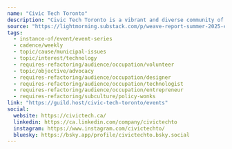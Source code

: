 ```yaml
---
name: "Civic Tech Toronto"
description: "Civic Tech Toronto is a vibrant and diverse community of Torontonians engaged in understanding and creating solutions for civic challenges through technology, design, and other innovative means."
source: "https://lightmorning.substack.com/p/weave-report-summer-2025-edition"
tags:
  - instance-of/event/event-series
  - cadence/weekly
  - topic/cause/municipal-issues
  - topic/interest/technology
  - requires-refactoring/audience/occupation/volunteer
  - topic/objective/advocacy
  - requires-refactoring/audience/occupation/designer
  - requires-refactoring/audience/occupation/technologist
  - requires-refactoring/audience/occupation/entrepreneur
  - requires-refactoring/subculture/policy-wonks
link: "https://guild.host/civic-tech-toronto/events"
social:
  website: https://civictech.ca/
  linkedin: https://ca.linkedin.com/company/civictechto
  instagram: https://www.instagram.com/civictechto/
  bluesky: https://bsky.app/profile/civictechto.bsky.social
---
```


